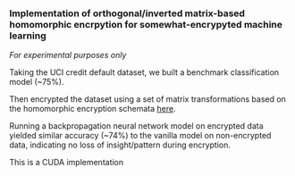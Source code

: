 ### Implementation of orthogonal/inverted matrix-based homomorphic encrpytion for somewhat-encrypyted machine learning

_For experimental purposes only_

Taking the UCI credit default dataset, we built a benchmark classification model (~75%).

Then encrypted the dataset using a set of matrix transformations based on the homomorphic encryption schemata [here](https://www.cs.cmu.edu/~rjhall/JOS_revised_May_31a.pdf).

Running a backpropagation neural network model on encrypted data yielded similar accuracy (~74%) to the vanilla model on non-encrypted data, indicating no loss of insight/pattern during encryption.


This is a CUDA implementation